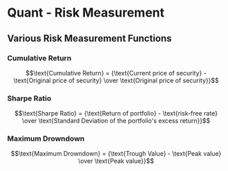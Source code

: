 # Quant - Risk Measurement

## Various Risk Measurement Functions

### Cumulative Return

```math
\text{Cumulative Return} = {\text{Current price of security} - \text{Original price of security} \over \text{Original price of security}}
```
### Sharpe Ratio

```math
\text{Sharpe Ratio} = {\text{Return of portfolio} - \text{risk-free rate} \over \text{Standard Deviation of the portfolio's excess return}}
```

### Maximum Drowndown

```math
\text{Maximum Drowndown} = {\text{Trough Value} - \text{Peak value} \over \text{Peak value}}
```
